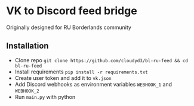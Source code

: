# VK to Discord feed bridge 
Originally designed for RU Borderlands community 
## Installation
- Clone repo 
`git clone https://github.com/cloudyd3/bl-ru-feed && cd bl-ru-feed`
- Install requirements
`pip install -r requirements.txt`
- Create user token and add it to `vk.json` 
- Add Discord webhooks as environment variables `WEBHOOK_1` and `WEBHOOK_2`
- Run `main.py` with python

